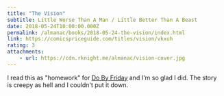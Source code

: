 ```yaml
---
title: "The Vision"
subtitle: Little Worse Than A Man / Little Better Than A Beast
date: 2018-05-24T10:00:00.000Z
permalink: /almanac/books/2018-05-24-the-vision/index.html
link: https://comicspriceguide.com/titles/vision/vkxuh
rating: 3
attachments: 
    - url: https://cdn.rknight.me/almanac/vision-cover.jpg
---
```


I read this as "homework" for [Do By Friday](http://dobyfriday.com/80) and I'm so glad I did. The story is creepy as hell and I couldn't put it down.